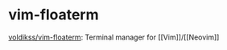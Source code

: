 # vim-floaterm

[voldikss/vim-floaterm](https://github.com/voldikss/vim-floaterm): Terminal manager for [[Vim]]/[[Neovim]]




